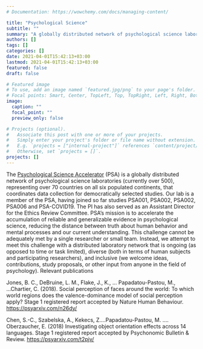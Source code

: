 ```yaml
---
# Documentation: https://wowchemy.com/docs/managing-content/

title: "Psychological Science"
subtitle: ""
summary: "A globally distributed network of psychological science laboratories."
authors: []
tags: []
categories: []
date: 2021-04-01T15:42:13+03:00
lastmod: 2021-04-01T15:42:13+03:00
featured: false
draft: false

# Featured image
# To use, add an image named `featured.jpg/png` to your page's folder.
# Focal points: Smart, Center, TopLeft, Top, TopRight, Left, Right, BottomLeft, Bottom, BottomRight.
image:
  caption: ""
  focal_point: ""
  preview_only: false

# Projects (optional).
#   Associate this post with one or more of your projects.
#   Simply enter your project's folder or file name without extension.
#   E.g. `projects = ["internal-project"]` references `content/project/deep-learning/index.md`.
#   Otherwise, set `projects = []`.
projects: []
---
```

The [Psychological Science Accelerator](https://psysciacc.org/) (PSA) is a globally distributed network of psychological science laboratories (currently over 500), representing over 70 countries on all six populated continents, that coordinates data collection for democratically selected studies. Our lab is a member of the PSA, having joined so far studies PSA001, PSA002, PSA002, PSA006 and PSA-COVID19. The PI has also served as an Assistant Director for the Ethics Review Committee.
PSA’s mission is to accelerate the accumulation of reliable and generalizable evidence in psychological science, reducing the distance between truth about human behavior and mental processes and our current understanding. This challenge cannot be adequately met by a single researcher or small team. Instead, we attempt to meet this challenge with a distributed laboratory network that is ongoing (as opposed to time or task limited), diverse (both in terms of human subjects and participating researchers), and inclusive (we welcome ideas, contributions, study proposals, or other input from anyone in the field of psychology).
Relevant publications

Jones, B. C., DeBruine, L. M., Flake, J., K., … Papadatou-Pastou, M., ...Chartier, C. (2018). Social perception of faces around the world: To which world regions does the valence-dominance model of social perception apply? Stage 1 registered report accepted by Nature Human Behaviour. https://psyarxiv.com/n26dy/

Chen, S.-C., Szabelska, A., Kekecs, Z….Papadatou-Pastou, M. …. Oberzaucher, E. (2018) Investigating object orientation effects across 14 languages. Stage 1 registered report accepted by Psychonomic Bulletin & Review. https://psyarxiv.com/t2pjv/
